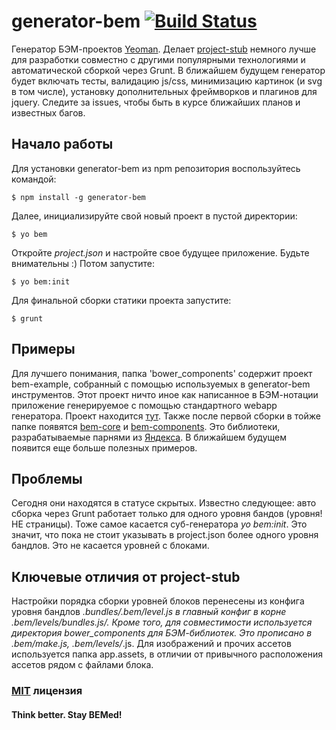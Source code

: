 # generator-bem [![Build Status](https://secure.travis-ci.org/verybigman/generator-bem.png?branch=master)](https://travis-ci.org/verybigman/generator-bem)

Генератор БЭМ-проектов [Yeoman](http://yeoman.io). Делает [project-stub](https://github.com/bem/project-stub) немного лучше
для разработки совместно с другими популярными технологиями и автоматической сборкой через Grunt. В ближайшем будущем
генератор будет включать тесты, валидацию js/css, минимизацию картинок (и svg в том числе), установку дополнительных
фреймворков и плагинов для jquery. Следите за issues, чтобы быть в курсе ближайших планов и известных багов.

## Начало работы

Для установки generator-bem из npm репозитория воспользуйтесь командой:

```
$ npm install -g generator-bem
```

Далее, инициализируйте свой новый проект в пустой директории:

```
$ yo bem
```

Откройте *project.json* и настройте свое будущее приложение. Будьте внимательны :) Потом запустите:

```
$ yo bem:init
```

Для финальной сборки статики проекта запустите:

```
$ grunt
```

## Примеры

Для лучшего понимания, папка 'bower_components' содержит проект bem-example, собранный с помощью используемых в generator-bem
инструментов. Этот проект ничто иное как написанное в БЭМ-нотации приложение генерируемое с помощью стандартного webapp
генератора. Проект находится [тут](https://github.com/verybigman/bem-example). Также после первой сборки в тойже папке
появятся [bem-core](https://github.com/bem/bem-core) и [bem-components](https://github.com/bem/bem-components). Это
библиотеки, разрабатываемые парнями из [Яндекса](http://yandex.ru). В ближайшем будущем появится еще больше полезных
примеров.

## Проблемы

Сегодня они находятся в статусе скрытых. Известно следующее: авто сборка через Grunt работает только для одного уровня
бандов (уровня! НЕ страницы). Тоже самое касается суб-генератора *yo bem:init*. Это значит, что пока не стоит указывать в
project.json более одного уровня бандлов. Это не касается уровней с блоками.

## Ключевые отличия от project-stub

Настройки порядка сборки уровней блоков перенесены из конфига уровня бандлов *.bundles/.bem/level.js в главный конфиг
в корне .bem/levels/bundles.js/. Кроме того, для совместимости используется директория bower_components для БЭМ-библиотек.
Это прописано в .bem/make.js, .bem/levels/*.js. Для изображений и прочих ассетов используется папка app.assets, в отличии
от привычного расположения ассетов рядом с файлами блока.

### [MIT](http://en.wikipedia.org/wiki/MIT_License) лицензия

#### Think better. Stay BEMed!
